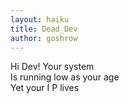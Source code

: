 ```yaml
---
layout: haiku
title: Dead_Dev
author: goshrow
---
```


Hi Dev! Your system<br>
Is running low as your age<br> 
Yet your I P lives<br>